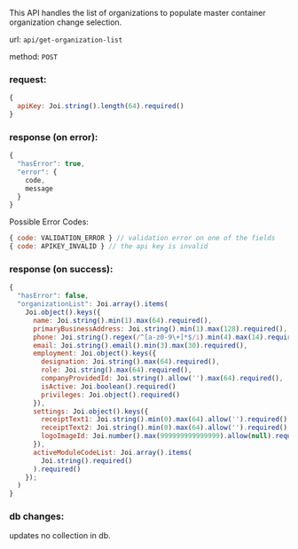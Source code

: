 This API handles the list of organizations to populate master container organization change selection.

url: `api/get-organization-list`

method: `POST`

### request: 
```js
{
  apiKey: Joi.string().length(64).required()
}
```

### response (on error):
```js
{
  "hasError": true,
  "error": {
    code,
    message
  }
}
```

Possible Error Codes:
```js
{ code: VALIDATION_ERROR } // validation error on one of the fields
{ code: APIKEY_INVALID } // the api key is invalid
```

### response (on success):
```js
{
  "hasError": false,
  "organizationList": Joi.array().items(
    Joi.object().keys({
      name: Joi.string().min(1).max(64).required(),
      primaryBusinessAddress: Joi.string().min(1).max(128).required(),
      phone: Joi.string().regex(/^[a-z0-9\+]*$/i).min(4).max(14).required(),
      email: Joi.string().email().min(3).max(30).required(),
      employment: Joi.object().keys({ 
        designation: Joi.string().max(64).required(), 
        role: Joi.string().max(64).required(), 
        companyProvidedId: Joi.string().allow('').max(64).required(), 
        isActive: Joi.boolean().required()
        privileges: Joi.object().required()
      }),
      settings: Joi.object().keys({
        receiptText1: Joi.string().min(0).max(64).allow('').required(),
        receiptText2: Joi.string().min(0).max(64).allow('').required(),
        logoImageId: Joi.number().max(999999999999999).allow(null).required(),
      }),
      activeModuleCodeList: Joi.array().items(
        Joi.string().required()
      ).required()
    });
  )
}
```

### db changes:
updates no collection in db.